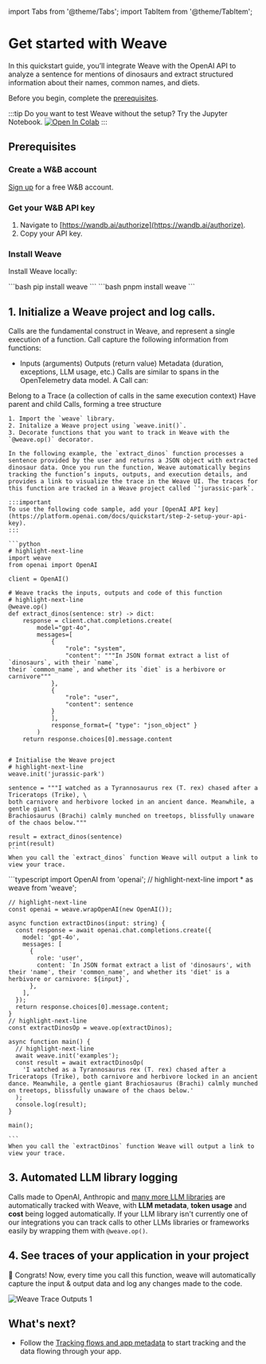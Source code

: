 import Tabs from '@theme/Tabs';
import TabItem from '@theme/TabItem';

# Get started with Weave

In this quickstart guide, you’ll integrate Weave with the OpenAI API to analyze a sentence for mentions of dinosaurs and extract structured information about their names, common names, and diets.

Before you begin, complete the [prerequisites](#prerequisites).

:::tip
Do you want to test Weave without the setup? Try the Jupyter Notebook.
<a class="vertical-align-colab-button" target="_blank" href="http://wandb.me/weave_colab"><img src="https://colab.research.google.com/assets/colab-badge.svg" alt="Open In Colab"/></a>
:::

## Prerequisites

### Create a W&B account

[Sign up](https://app.wandb.ai/login?signup=true&_gl=1*1km3y5d*_ga*ODEyMjQ4MjkyLjE3MzE0MzU1NjU.*_ga_JH1SJHJQXJ*MTczNjM2ODMwMi4xNDIuMS4xNzM2MzY4NTczLjYwLjAuMA..*_ga_GMYDGNGKDT*MTczNjM2ODMwMi4xMDQuMS4xNzM2MzY4NTczLjAuMC4w*_gcl_au*OTI3ODM1OTcyLjE3MzE0MzU1NjUuMTgyNTg2NDA2LjE3MzYyMDQ5NDUuMTczNjIwNjI3Mw..) for a free W&B account.

### Get your W&B API key

1. Navigate to [https://wandb.ai/authorize](https://wandb.ai/authorize).
2. Copy your API key.

### Install Weave

Install Weave locally:

<Tabs groupId="programming-language">
  <TabItem value="python" label="Python" default>
    ```bash
    pip install weave
    ```
  </TabItem>
  <TabItem value="typescript" label="TypeScript">
    ```bash
    pnpm install weave
    ```
  </TabItem>
</Tabs>

## 1. Initialize a Weave project and log calls.

Calls are the fundamental construct in Weave, and represent a single execution of a function. Call capture the following information from functions:

- Inputs (arguments)
Outputs (return value)
Metadata (duration, exceptions, LLM usage, etc.)
Calls are similar to spans in the OpenTelemetry data model. A Call can:

Belong to a Trace (a collection of calls in the same execution context)
Have parent and child Calls, forming a tree structure

<Tabs groupId="programming-language">
  <TabItem value="python" label="Python" default>

    1. Import the `weave` library.
    2. Initalize a Weave project using `weave.init()`.
    3. Decorate functions that you want to track in Weave with the `@weave.op()` decorator. 

    In the following example, the `extract_dinos` function processes a sentence provided by the user and returns a JSON object with extracted dinosaur data. Once you run the function, Weave automatically begins tracking the function’s inputs, outputs, and execution details, and provides a link to visualize the trace in the Weave UI. The traces for this function are tracked in a Weave project called `'jurassic-park`.

    :::important
    To use the following code sample, add your [OpenAI API key](https://platform.openai.com/docs/quickstart/step-2-setup-your-api-key).
    :::

    ```python
    # highlight-next-line
    import weave
    from openai import OpenAI

    client = OpenAI()

    # Weave tracks the inputs, outputs and code of this function
    # highlight-next-line
    @weave.op()
    def extract_dinos(sentence: str) -> dict:
        response = client.chat.completions.create(
            model="gpt-4o",
            messages=[
                {
                    "role": "system",
                    "content": """In JSON format extract a list of `dinosaurs`, with their `name`,
    their `common_name`, and whether its `diet` is a herbivore or carnivore"""
                },
                {
                    "role": "user",
                    "content": sentence
                }
                ],
                response_format={ "type": "json_object" }
            )
        return response.choices[0].message.content


    # Initialise the Weave project
    # highlight-next-line
    weave.init('jurassic-park')

    sentence = """I watched as a Tyrannosaurus rex (T. rex) chased after a Triceratops (Trike), \
    both carnivore and herbivore locked in an ancient dance. Meanwhile, a gentle giant \
    Brachiosaurus (Brachi) calmly munched on treetops, blissfully unaware of the chaos below."""

    result = extract_dinos(sentence)
    print(result)
    ```
    When you call the `extract_dinos` function Weave will output a link to view your trace.

  </TabItem>
  <TabItem value="typescript" label="TypeScript">
    ```typescript
    import OpenAI from 'openai';
    // highlight-next-line
    import * as weave from 'weave';

    // highlight-next-line
    const openai = weave.wrapOpenAI(new OpenAI());

    async function extractDinos(input: string) {
      const response = await openai.chat.completions.create({
        model: 'gpt-4o',
        messages: [
          {
            role: 'user',
            content: `In JSON format extract a list of 'dinosaurs', with their 'name', their 'common_name', and whether its 'diet' is a herbivore or carnivore: ${input}`,
          },
        ],
      });
      return response.choices[0].message.content;
    }
    // highlight-next-line
    const extractDinosOp = weave.op(extractDinos);

    async function main() {
      // highlight-next-line
      await weave.init('examples');
      const result = await extractDinosOp(
        'I watched as a Tyrannosaurus rex (T. rex) chased after a Triceratops (Trike), both carnivore and herbivore locked in an ancient dance. Meanwhile, a gentle giant Brachiosaurus (Brachi) calmly munched on treetops, blissfully unaware of the chaos below.'
      );
      console.log(result);
    }

    main();

    ```
    When you call the `extractDinos` function Weave will output a link to view your trace.

  </TabItem>
</Tabs>

## 3. Automated LLM library logging

Calls made to OpenAI, Anthropic and [many more LLM libraries](guides/integrations/) are automatically tracked with Weave, with **LLM metadata**, **token usage** and **cost** being logged automatically. If your LLM library isn't currently one of our integrations you can track calls to other LLMs libraries or frameworks easily by wrapping them with `@weave.op()`.

## 4. See traces of your application in your project

🎉 Congrats! Now, every time you call this function, weave will automatically capture the input & output data and log any changes made to the code.

![Weave Trace Outputs 1](../static/img/tutorial_trace_1.png)

## What's next?

- Follow the [Tracking flows and app metadata](/tutorial-tracing_2) to start tracking and the data flowing through your app.
